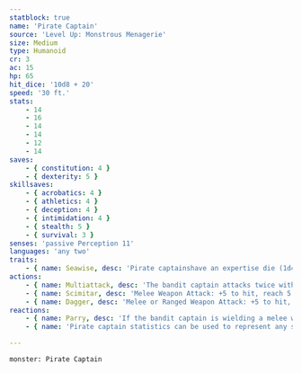 ```yaml
---
statblock: true
name: 'Pirate Captain'
source: 'Level Up: Monstrous Menagerie'
size: Medium
type: Humanoid
cr: 3
ac: 15
hp: 65
hit_dice: '10d8 + 20'
speed: '30 ft.'
stats:
    - 14
    - 16
    - 14
    - 14
    - 12
    - 14
saves:
    - { constitution: 4 }
    - { dexterity: 5 }
skillsaves:
    - { acrobatics: 4 }
    - { athletics: 4 }
    - { deception: 4 }
    - { intimidation: 4 }
    - { stealth: 5 }
    - { survival: 3 }
senses: 'passive Perception 11'
languages: 'any two'
traits:
    - { name: Seawise, desc: 'Pirate captainshave an expertise die (1d4) on skill checks made to handle or navigate a ship.' }
actions:
    - { name: Multiattack, desc: 'The bandit captain attacks twice with their scimitar and once with their dagger, or throws two daggers.' }
    - { name: Scimitar, desc: 'Melee Weapon Attack: +5 to hit, reach 5 ft., one target. Hit: 6 (1d6 + 3) slashing damage.' }
    - { name: Dagger, desc: 'Melee or Ranged Weapon Attack: +5 to hit, reach 5 ft. or range 20/60 feet, one target. Hit: 5 (1d4 + 3) piercing damage.' }
reactions:
    - { name: Parry, desc: 'If the bandit captain is wielding a melee weapon and can see their attacker, they add 2 to their AC against one melee attack that would hit them.' }
    - { name: 'Pirate captain statistics can be used to represent any ship captain', desc: '' }

---
```

```statblock
monster: Pirate Captain
```

